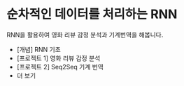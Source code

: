 # 순차적인 데이터를 처리하는 RNN

RNN을 활용하여 영화 리뷰 감정 분석과 기계번역을 해봅니다.

  * [개념] RNN 기초
  * [프로젝트 1] 영화 리뷰 감정 분석
  * [프로젝트 2] Seq2Seq 기계 번역
  * 더 보기
